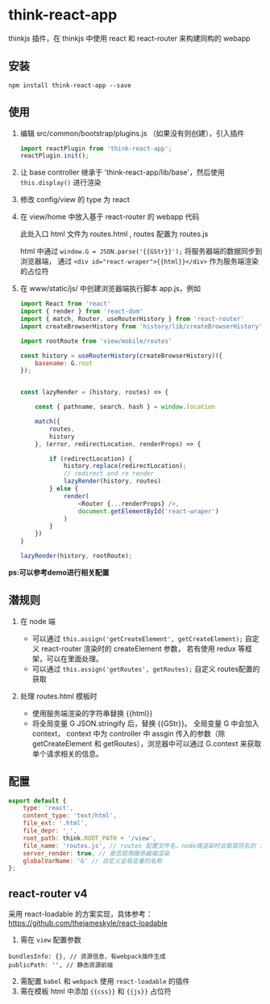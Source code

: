 # think-react-app

thinkjs 插件，在 thinkjs 中使用 react 和 react-router 来构建同构的 webapp

## 安装

`npm install think-react-app --save`

## 使用

1. 编辑 src/common/bootstrap/plugins.js （如果没有则创建），引入插件

	```javascript
	import reactPlugin from 'think-react-app';
	reactPlugin.init();
	```

2. 让 base controller 继承于 'think-react-app/lib/base'，然后使用 `this.display()` 进行渲染

3. 修改 config/view 的 type 为 react

4. 在 view/home 中放入基于 react-router 的 webapp 代码

	此处入口 html 文件为 routes.html , routes 配置为 routes.js

	html 中通过 `window.G = JSON.parse('{{GStr}}');` 将服务器端的数据同步到浏览器端，
	通过 `<div id="react-wraper">{{html}}</div>` 作为服务端渲染的占位符

5. 在 www/static/js/ 中创建浏览器端执行脚本 app.js，例如

	```javascript
	import React from 'react'
	import { render } from 'react-dom'
	import { match, Router, useRouterHistory } from 'react-router'
	import createBrowserHistory from 'history/lib/createBrowserHistory'

	import rootRoute from 'view/mobile/routes'

	const history = useRouterHistory(createBrowserHistory)({
		basename: G.root
	});


	const lazyRender = (history, routes) => {

		const { pathname, search, hash } = window.location

		match({
			routes,
			history
		}, (error, redirectLocation, renderProps) => {

			if (redirectLocation) {
				history.replace(redirectLocation);
				// redirect and re render
				lazyRender(history, routes)
			} else {
				render(
					<Router {...renderProps} />,
					document.getElementById('react-wraper')
				)
			}
		})
	}

	lazyRender(history, rootRoute);

	```

**ps:可以参考demo进行相关配置**

## 潜规则

1. 在 node 端

	- 可以通过 `this.assign('getCreateElement', getCreateElement);` 自定义 react-router 渲染时的 createElement 参数，
	若有使用 redux 等框架，可以在里面处理。
	- 可以通过 `this.assign('getRoutes', getRoutes);` 自定义 routes配置的获取

2. 处理 routes.html 模板时

	- 使用服务端渲染的字符串替换 {{html}}
	- 将全局变量 G JSON.stringify 后，替换 {{GStr}}。
	全局变量 G 中会加入 context， context 中为 controller 中 assgin 传入的参数（除 getCreateElement 和 getRoutes），浏览器中可以通过 G.context 来获取单个请求相关的信息。

## 配置

```javascript
export default {
	type: 'react',
	content_type: 'text/html',
	file_ext: '.html',
	file_depr: '_',
	root_path: think.ROOT_PATH + '/view',
	file_name: 'routes.js', // routes 配置文件名，node端渲染时会取其同名的 .html 文件进行渲染
	server_render: true, // 是否启用服务器端渲染
	globalVarName: 'G' // 自定义全局变量的名称
};
```

## react-router v4

采用 react-loadable 的方案实现，具体参考：https://github.com/thejameskyle/react-loadable

1. 需在 `view` 配置参数
```
bundlesInfo: {}, // 资源信息，有webpack插件生成
publicPath: '', // 静态资源前缀
```
2. 需配置 `babel` 和 `webpack` 使用 `react-loadable` 的插件
3. 需在模板 html 中添加 `{{css}}` 和 `{{js}}` 占位符
